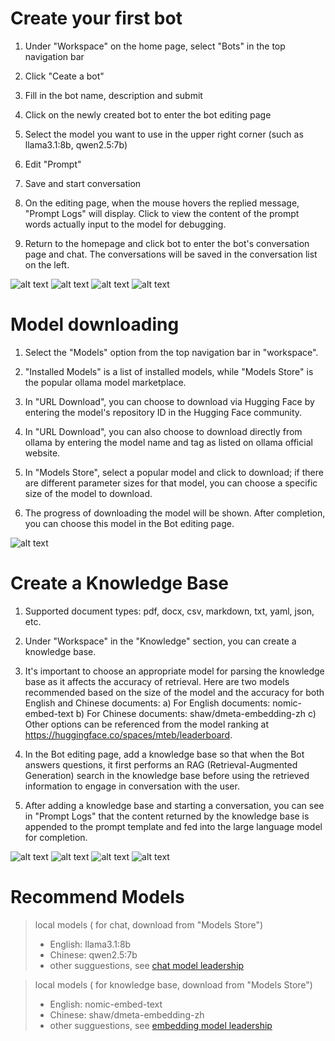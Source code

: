 # Create your first bot

1. Under "Workspace" on the home page, select "Bots" in the top navigation bar

2. Click "Ceate a bot"

3. Fill in the bot name, description and submit

4. Click on the newly created bot to enter the bot editing page

5. Select the model you want to use in the upper right corner (such as llama3.1:8b, qwen2.5:7b)

6. Edit "Prompt"

7. Save and start conversation

8. On the editing page, when the mouse hovers the replied message, "Prompt Logs" will display. Click to view the content of the prompt words actually input to the model for debugging.

9. Return to the homepage and click bot to enter the bot's conversation page and chat. The conversations will be saved in the conversation list on the left.

![alt text](images/image.png)
![alt text](images/image-1.png)
![alt text](images/image-2.png)
![alt text](images/image-3.png)


# Model downloading
1. Select the "Models" option from the top navigation bar in "workspace".

2. "Installed Models" is a list of installed models, while "Models Store" is the popular ollama model marketplace.

3. In "URL Download", you can choose to download via Hugging Face by entering the model's repository ID in the Hugging Face community.

4. In "URL Download", you can also choose to download directly from ollama by entering the model name and tag as listed on ollama official website.

5. In "Models Store", select a popular model and click to download; if there are different parameter sizes for that model, you can choose a specific size of the model to download.

6. The progress of downloading the model will be shown. After completion, you can choose this model in the Bot editing page.

![alt text](images/image-4.png)


# Create a Knowledge Base
1. Supported document types: pdf, docx, csv, markdown, txt, yaml, json, etc.

2. Under "Workspace" in the "Knowledge" section, you can create a knowledge base.

3. It's important to choose an appropriate model for parsing the knowledge base as it affects the accuracy of retrieval. Here are two models recommended based on the size of the model and the accuracy for both English and Chinese documents:
a) For English documents: nomic-embed-text
b) For Chinese documents: shaw/dmeta-embedding-zh
c) Other options can be referenced from the model ranking at https://huggingface.co/spaces/mteb/leaderboard.

4. In the Bot editing page, add a knowledge base so that when the Bot answers questions, it first performs an RAG (Retrieval-Augmented Generation) search in the knowledge base before using the retrieved information to engage in conversation with the user.

5. After adding a knowledge base and starting a conversation, you can see in "Prompt Logs" that the content returned by the knowledge base is appended to the prompt template and fed into the large language model for completion.

![alt text](images/image-5.png)
![alt text](images/image-6.png)
![alt text](images/image-7.png)
![alt text](images/image-8.png)


# Recommend Models
> local models ( for chat, download from "Models Store")
> - English: llama3.1:8b
> - Chinese: qwen2.5:7b
> - other sugguestions, see [chat model leadership](https://huggingface.co/spaces/lmarena-ai/chatbot-arena-leaderboard)

> local models ( for knowledge base, download from "Models Store")
> - English: nomic-embed-text
> - Chinese: shaw/dmeta-embedding-zh
> - other sugguestions, see [embedding model leadership](https://huggingface.co/spaces/mteb/leaderboard)

